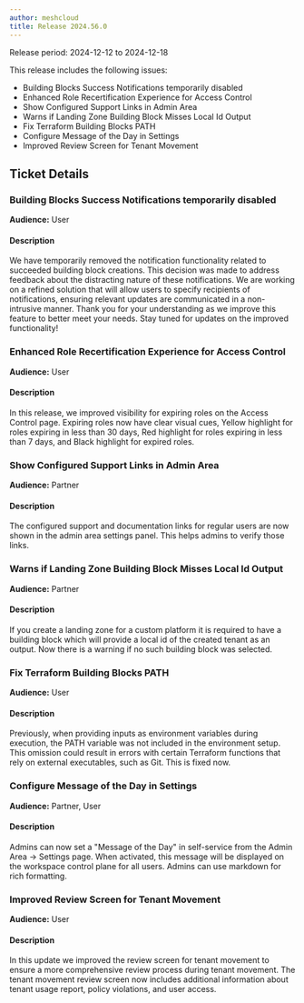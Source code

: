 ```yaml
---
author: meshcloud
title: Release 2024.56.0
---
```


Release period: 2024-12-12 to 2024-12-18

This release includes the following issues:
* Building Blocks Success Notifications temporarily disabled
* Enhanced Role Recertification Experience for Access Control
* Show Configured Support Links in Admin Area
* Warns if Landing Zone Building Block Misses Local Id Output
* Fix Terraform Building Blocks PATH
* Configure Message of the Day in Settings
* Improved Review Screen for Tenant Movement
<!--truncate-->

## Ticket Details
### Building Blocks Success Notifications temporarily disabled
**Audience:** User


#### Description
We have temporarily removed the notification functionality related to succeeded building block creations. This decision was made to address feedback about the distracting nature of these notifications. We are working on a refined solution that will allow users to specify recipients of notifications, ensuring relevant updates are communicated in a non-intrusive manner. Thank you for your understanding as we improve this feature to better meet your needs. Stay tuned for updates on the improved functionality!

### Enhanced Role Recertification Experience for Access Control
**Audience:** User


#### Description
In this release, we improved visibility for expiring roles on the Access Control page. Expiring roles now have clear visual cues, Yellow highlight 
for roles expiring in less than 30 days, Red highlight for roles expiring in less than 7 days, and Black highlight for expired roles.

### Show Configured Support Links in Admin Area
**Audience:** Partner


#### Description
The configured support and documentation links for regular users are now
shown in the admin area settings panel. This helps admins to verify those
links.

### Warns if Landing Zone Building Block Misses Local Id Output
**Audience:** Partner


#### Description
If you create a landing zone for a custom platform it is required to have a building block 
which will provide a local id of the created tenant as an output. Now there is a warning if
no such building block was selected.

### Fix Terraform Building Blocks PATH
**Audience:** User


#### Description
Previously, when providing inputs as environment variables during execution, the PATH variable was not included in the environment setup. This omission could result in errors with certain Terraform functions that rely on external executables, such as Git. This is fixed now.

### Configure Message of the Day in Settings
**Audience:** Partner, User


#### Description
Admins can now set a "Message of the Day" in self-service from the Admin Area -> Settings page.
When activated, this message will be displayed on the workspace control plane for all users. 
Admins can use markdown for rich formatting.

### Improved Review Screen for Tenant Movement
**Audience:** User


#### Description
In this update we improved the review screen for tenant movement to ensure a more comprehensive review process during tenant movement. The tenant 
movement review screen now includes additional information about tenant usage report, policy violations, and user access.

